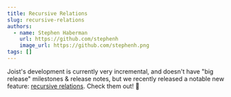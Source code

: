 ```yaml
---
title: Recursive Relations
slug: recursive-relations
authors:
  - name: Stephen Haberman
    url: https://github.com/stephenh
    image_url: https://github.com/stephenh.png
tags: []
---
```


Joist's development is currently very incremental, and doesn't have "big release" milestones & release notes, but we recently released a notable new feature: [recursive relations](/docs/advanced/recursive-relations). Check them out! :tada:
